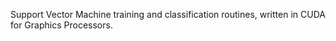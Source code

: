 Support Vector Machine training and classification routines, written in CUDA for Graphics Processors.